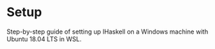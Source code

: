 # Setup

Step-by-step guide of setting up IHaskell on a Windows machine with Ubuntu 18.04 LTS in
WSL.

